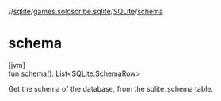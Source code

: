 //[sqlite](../../../index.md)/[games.soloscribe.sqlite](../index.md)/[SQLite](index.md)/[schema](schema.md)

# schema

[jvm]\
fun [schema](schema.md)(): [List](https://kotlinlang.org/api/latest/jvm/stdlib/kotlin-stdlib/kotlin.collections/-list/index.html)&lt;[SQLite.SchemaRow](-schema-row/index.md)&gt;

Get the schema of the database, from the sqlite_schema table.
